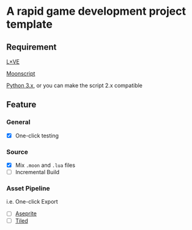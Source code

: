 # A rapid game development project template

## Requirement

[L×VE](http://love2d.org/)

[Moonscript](http://moonscript.org/)

[Python 3.x](https://www.python.org/), or you can make the script 2.x compatible

## Feature

### General
- [X] One-click testing

### Source
- [X] Mix `.moon` and `.lua` files
- [ ] Incremental Build

### Asset Pipeline
i.e. One-click Export

- [ ] [Aseprite](http://www.aseprite.org/)
- [ ] [Tiled](http://www.mapeditor.org/)